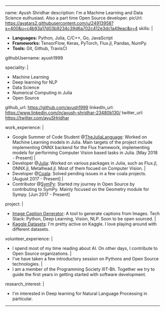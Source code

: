  ---
 name: Ayush Shridhar
 description: I'm a Machine Learning and Data Science euthusiast. Also a part time Open Source developer.
 picUrl: https://avatars2.githubusercontent.com/u/24913958?s=400&u=c4b93a17d03b9234c39d6a702c412e3dc1a49eac&v=4
 skills: |
  - **Languages:** Python, Julia, C/C++, Go, JavaScript
  - **Frameworks:** TensorFlow, Keras, PyTorch, Flux.jl, Pandas, NumPy. 
  - **Tools:** Git, Github, TravisCI
 
 githubUsername: ayush1999

speciality: |
  - Machine Learning
  - Deep learning for NLP
  - Data Science
  - Numerical Computing in Julia
  - Open Source
 
github_url: https://github.com/ayush1999
linkedIn_url: https://www.linkedin.com/in/ayush-shridhar-23480b130/
twitter_url: https://twitter.com/ayuSHridhar
 
work_experience: |
 - Google Summer of Code Student @[TheJuliaLanguage](https://julialang.org/): Worked on Machine Learning models in Julia. Main targets of the project include implementing ONNX backend for the Flux framework, implementing models for performing Computer Vision based tasks in Julia. [May 2018 - Present]
                 |
 - Developer @[Julia](https://julialang.org/): Worked on various packages in Julia, such as Flux.jl, ONNX.jl, Metalhead.jl. Most of them focued on Computer Vision.
                 |
 - Developer @[Coala](https://github.com/orgs/coala/teams/coala-developers): Solved pending issues in a few coala projects. [August 2017 - Present]
                 |   
 - Contributor @[SymPy](https://github.com/sympy): Started my journey in Open Source by contributing to SymPy. Mainly focused on the Geometry module for Sympy. [Jun 2017 - Present]

project: |
 - [Image Caption Generator](): A tool to generate captions from Images. Tech Stack: Python, Deep Learning, Vision, NLP. Soon to be open sourced.
         |
 - [Kaggle Datasets](): I'm pretty active on Kaggle. I love playing around with different datasets. 
         
volunteer_experience: |
 - I spend most of my time reading about AI. On other days, I contribute to Open Source organizations.
                     |
 - I've have taken a few introductory session on Pythons and Open Source technologies.
                     |
 - I am a member of the Programming Society IIIT-Bh. Together we try to guide the first years in getting started with software development.
                     
research_interest: |
 - I'm interested in Deep learning for Natural Language Processing in particular. 

 ---
